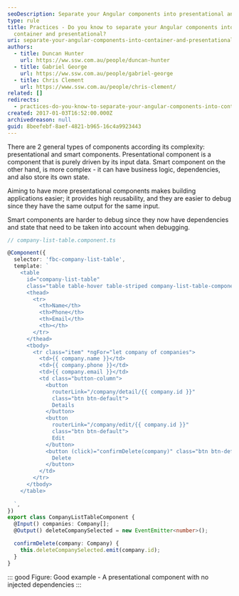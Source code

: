```yaml
---
seoDescription: Separate your Angular components into presentational and container ones to simplify application development and improve maintainability.
type: rule
title: Practices - Do you know to separate your Angular components into
  container and presentational?
uri: separate-your-angular-components-into-container-and-presentational
authors:
  - title: Duncan Hunter
    url: https://ww.ssw.com.au/people/duncan-hunter
  - title: Gabriel George
    url: https://ww.ssw.com.au/people/gabriel-george
  - title: Chris Clement
    url: https://www.ssw.com.au/people/chris-clement/
related: []
redirects:
  - practices-do-you-know-to-separate-your-angular-components-into-container-and-presentational-components
created: 2017-01-03T16:52:00.000Z
archivedreason: null
guid: 8beefebf-8aef-4821-b965-16c4a9923443
---
```


There are 2 general types of components according its complexity: presentational and smart components. Presentational component is a component that is purely driven by its input data. Smart component on the other hand, is more complex - it can have business logic, dependencies, and also store its own state.

<!--endintro-->

Aiming to have more presentational components makes building applications easier; it provides high reusability, and they are easier to debug since they have the same output for the same input.

Smart components are harder to debug since they now have dependencies and state that need to be taken into account when debugging.

```typescript
// company-list-table.component.ts

@Component({
  selector: 'fbc-company-list-table',
  template: `
    <table
      id="company-list-table"
      class="table table-hover table-striped company-list-table-component">
      <thead>
        <tr>
          <th>Name</th>
          <th>Phone</th>
          <th>Email</th>
          <th></th>
        </tr>
      </thead>
      <tbody>
        <tr class="item" *ngFor="let company of companies">
          <td>{{ company.name }}</td>
          <td>{{ company.phone }}</td>
          <td>{{ company.email }}</td>
          <td class="button-column">
            <button
              routerLink="/company/detail/{{ company.id }}"
              class="btn btn-default">
              Details
            </button>
            <button
              routerLink="/company/edit/{{ company.id }}"
              class="btn btn-default">
              Edit
            </button>
            <button (click)="confirmDelete(company)" class="btn btn-default">
              Delete
            </button>
          </td>
        </tr>
      </tbody>
    </table>
     
  `,
})
export class CompanyListTableComponent {
  @Input() companies: Company[];
  @Output() deleteCompanySelected = new EventEmitter<number>();

  confirmDelete(company: Company) {
    this.deleteCompanySelected.emit(company.id);
  }
}
```

::: good
Figure: Good example - A presentational component with no injected dependencies
:::
